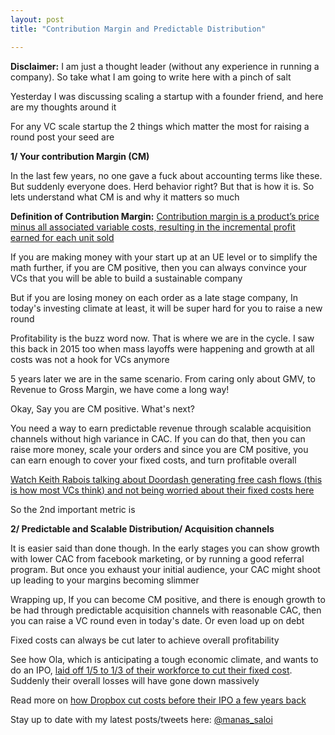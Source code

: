 ```yaml
---
layout: post
title: "Contribution Margin and Predictable Distribution"

---
```


**Disclaimer:** I am just a thought leader (without any experience in running a company). So take what I am going to write here with a pinch of salt

Yesterday I was discussing scaling a startup with a founder friend, and here are my thoughts around it

For any VC scale startup the 2 things which matter the most for raising a round post your seed are

**1/ Your contribution Margin (CM)**

In the last few years, no one gave a fuck about accounting terms like these. But suddenly everyone does. Herd behavior right?
But that is how it is. So lets understand what CM is and why it matters so much

**Definition of Contribution Margin:** [Contribution margin is a product’s price minus all associated variable costs, resulting in the incremental profit earned for each unit sold](https://accountingtools.com/articles/2017/5/16/contribution-margin)

If you are making money with your start up at an UE level or to simplify the math further, if you are CM positive, then you can always convince your VCs that you will be able to build a sustainable company

But if you are losing money on each order as a late stage company, In today's investing climate at least, it will be super hard for you to raise a new round

Profitability is the buzz word now. That is where we are in the cycle. I saw this back in 2015 too when mass layoffs were happening and growth at all costs was not a hook for VCs anymore

5 years later we are in the same scenario. From caring only about GMV, to Revenue to Gross Margin, we have come a long way!

Okay, Say you are CM positive. What's next?

You need a way to earn predictable revenue through scalable acquisition channels without high variance in CAC. If you can do that, then you can raise more money, scale your orders and since you are CM positive, you can earn enough to cover your fixed costs, and turn profitable overall

[Watch Keith Rabois talking about Doordash generating free cash flows (this is how most VCs think) and not being worried about their fixed costs here](https://twitter.com/axios/status/1233049068336766976)

So the 2nd important metric is

**2/ Predictable and Scalable Distribution/ Acquisition channels**

It is easier said than done though. In the early stages you can show growth with lower CAC from facebook marketing, or by running a good referral program. But once you exhaust your initial audience, your CAC might shoot up leading to your margins becoming slimmer

Wrapping up, If you can become CM positive, and there is enough growth to be had through predictable acquisition channels with reasonable CAC, then you can raise a VC round even in today's date. Or even load up on debt

Fixed costs can always be cut later to achieve overall profitability

See how Ola, which is anticipating a tough economic climate, and wants to do an IPO, [laid off 1/5 to 1/3 of their workforce to cut their fixed cost](https://entrackr.com/2019/12/ola-layoffs-500-pink-slips-total-cuts-upto-1000/). Suddenly their overall losses will have gone down massively

Read more on [how Dropbox cut costs before their IPO a few years back](https://bizjournals.com/sanfrancisco/blog/techflash/2016/05/as-bay-area-startups-cut-costs-perks-dropbox.html)


Stay up to date with my latest posts/tweets here: [@manas_saloi](http://twitter.com/manas_saloi)
